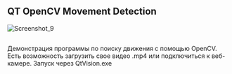 ## **QT OpenCV Movement Detection**
![Screenshot_9](https://github.com/user-attachments/assets/993804a1-2e4e-4f07-b308-8a73f8bc59c3)
##
Демонстрация программы по поиску движения с помощью OpenCV. Есть возможность загрузить свое видео .mp4 или подключиться к веб-камере.
Запуск через QtVision.exe

